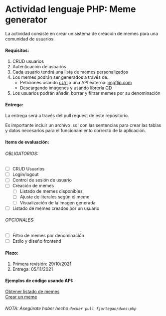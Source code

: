 # Actividad lenguaje PHP: Meme generator

La actividad consiste en crear un sistema de creación de memes para una comunidad de usuarios.  

#### Requisitos:  
1. CRUD usuarios
2. Autenticación de usuarios
3. Cada usuario tendrá una lista de memes personalizados
4. Los memes podrán ser generados a través de:
	- Peticiones usando [cUrl](https://www.php.net/manual/es/book.curl.php) a una API externa: [imgflip.com](https://imgflip.com/api) 
	- Descargando imágenes y usando librería [GD](https://www.php.net/manual/es/book.image.php)
5. Los usuarios podrán añadir, borrar y filtrar memes por su denominación  

#### Entrega:
La entrega será a través del pull request de este repositorio.  

Es importante incluir un archivo .sql con las sentencias para crear las tablas y datos necesarios para el funcionamiento correcto de la aplicación.  

#### Items de evaluación:
###### OBLIGATORIOS:  
- [ ] CRUD Usuarios  
- [ ] Login/logout  
- [ ] Control de sesión de usuario  
- [ ] Creación de memes  
	- [ ] Listado de memes disponibles  
	- [ ] Ajuste de literales según el meme  
	- [ ] Visualización de la imagen generada  
- [ ] Listado de memes creados por un usuario

###### OPCIONALES:
- [ ] Filtro de memes por denominación
- [ ] Estilo y diseño frontend

#### Plazo:
1. Primera revisión: 29/10/2021
2. Entrega: 05/11/2021

#### Ejemplos de código usando API:
[Obtener listado de memes](codigophp/ejemplos/recibir-json.php)  
[Crear un meme](codigophp/ejemplos/peticion-post.php)  


###### NOTA: Asegúrate haber hecho ```docker pull fjortegan/dwes:php```
